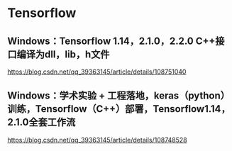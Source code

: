 # Tensorflow
## Windows：Tensorflow 1.14，2.1.0，2.2.0 C++接口编译为dll，lib，h文件
https://blog.csdn.net/qq_39363145/article/details/108751040
## Windows：学术实验 + 工程落地，keras（python）训练，Tensorflow（C++）部署，Tensorflow1.14，2.1.0全套工作流
https://blog.csdn.net/qq_39363145/article/details/108748528
